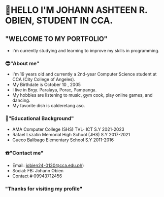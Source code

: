  # 👋HELLO I'M JOHANN ASHTEEN R. OBIEN, STUDENT IN CCA.

## "WELCOME TO MY PORTFOLIO"
- I'm currently studying and learning to improve my skills in programming.

### 😎"About me"
- I'm 19 years old and currently a 2nd-year Computer Science student at CCA (City College of Angeles).
- My Birthdate is October 10 , 2005
- I live in Brgy. Paralaya, Porac, Pampanga.
- My hobbies are listening to music, gym cook, play online games, and dancing.
- My favorite dish is calderetang aso.

### 🏫"Educational Background"
- AMA Computer College (SHS) TVL- ICT S.Y 2021-2023
- Rafael Lszatin Memorial High School (JHS) S.Y 2017-2021
- Gueco Balibago Elementary School S.Y 2011-2016

### ☎️"Contact me"
- Email: jobien24-0130@cca.edu.ph)
- Social: FB: Johann Obien
- Contact #:09943712456

### "Thanks for visiting my profile"
